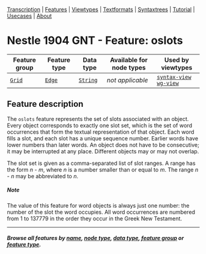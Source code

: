 <a name="start"></a>
<div class="hidden-content">
<a href="../transcription.md">Transcription</a> | <a href="README.md#start">Features</a> | <a href="../viewtypes.md#start">Viewtypes</a> | <a href="../textformats.md#start">Textformats</a> |  <a href="../syntaxtrees.md#start">Syntaxtrees</a> | <a href="../../tutorial/README.md#start">Tutorial</a> | <a href="../usecases/README.md#start">Usecases</a> | <a href="../about.md#start">About</a>
</div>

# Nestle 1904 GNT - Feature: oslots

Feature group | Feature type |  Data type | Available for node types | Used by viewtypes
---  | --- | --- | --- | ---
[`Grid`](featuresbygroup.md#grid-features) | [`Edge`](featuresbyfeaturetype.md#edge-features) | [`String`](featuresbydatatype.md#string-datatype)  | *not applicable* |  [`syntax-view`](../syntax-view.md#start) [`wg-view`](../wg-view.md#start)


## Feature description 

The `oslots` feature represents the set of slots associated with an object. Every object corresponds to exactly one slot set, which is the set of word occurrences that form the textual representation of that object. Each word fills a slot, and each slot has a unique sequence number. Earlier words have lower numbers than later words. An object does not have to be consecutive; it may be interrupted at any place. Different objects may or may not overlap.

The slot set is given as a comma-separated list of slot ranges. A range has the form *n* - *m*, where *n* is a number smaller than or equal to *m*. The range *n* - *n* may be abbreviated to *n*.

##### Note
The value of this feature for word objects is always just one number: the number of the slot the word occupies. All word occurrences are numbered from 1 to 137779 in the order they occur in the Greek New Testament.

---
#### *Browse all features by [name](featuresbyname.md#start), [node type](featuresbynodetype.md#start), [data type](featuresbydatatype.md#start), [feature group](featuresbygroup.md#start) or [feature type](featuresbyfeaturetype.md#start).*

